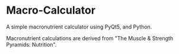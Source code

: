 # Macro-Calculator
A simple macronutrient calculator using PyQt5, and Python.

Macronutrient calculations are derived from "The Muscle & Strength Pyramids: Nutrition".
